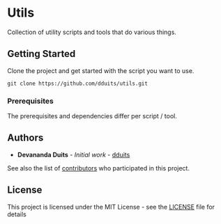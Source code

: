 # Utils

Collection of utility scripts and tools that do various things.

## Getting Started

Clone the project and get started with the script you want to use.

```
git clone https://github.com/dduits/utils.git
```

### Prerequisites

The prerequisites and dependencies differ per script / tool.

## Authors

* **Devananda Duits** - *Initial work* - [dduits](https://github.com/dduits)

See also the list of [contributors](https://github.com/dduits/utils/graphs/contributors) who participated in this project.

## License

This project is licensed under the MIT License - see the [LICENSE](LICENSE) file for details
